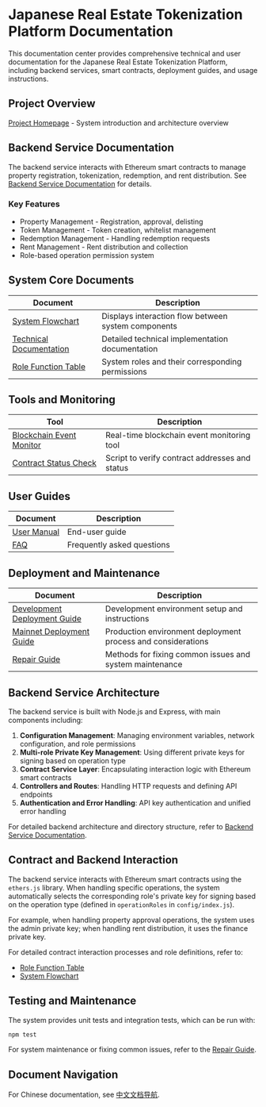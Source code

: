 # Japanese Real Estate Tokenization Platform Documentation

This documentation center provides comprehensive technical and user documentation for the Japanese Real Estate Tokenization Platform, including backend services, smart contracts, deployment guides, and usage instructions.

## Project Overview

[Project Homepage](../../README.md) - System introduction and architecture overview

## Backend Service Documentation

The backend service interacts with Ethereum smart contracts to manage property registration, tokenization, redemption, and rent distribution. See [Backend Service Documentation](../README.md) for details.

### Key Features

- Property Management - Registration, approval, delisting
- Token Management - Token creation, whitelist management
- Redemption Management - Handling redemption requests
- Rent Management - Rent distribution and collection
- Role-based operation permission system

## System Core Documents

| Document | Description |
|---------|------|
| [System Flowchart](../../docs/系统流程图.md) | Displays interaction flow between system components |
| [Technical Documentation](../../docs/技术文档.md) | Detailed technical implementation documentation |
| [Role Function Table](../../docs/角色功能表.md) | System roles and their corresponding permissions |

## Tools and Monitoring

| Tool | Description |
|------|-------------|
| [Blockchain Event Monitor](../../monitor/README.md) | Real-time blockchain event monitoring tool |
| [Contract Status Check](../../monitor/scripts/check-contracts.js) | Script to verify contract addresses and status |

## User Guides

| Document | Description |
|---------|------|
| [User Manual](../../docs/用户手册.md) | End-user guide |
| [FAQ](../../docs/FAQ.md) | Frequently asked questions |

## Deployment and Maintenance

| Document | Description |
|---------|------|
| [Development Deployment Guide](../../docs/开发部署指南.md) | Development environment setup and instructions |
| [Mainnet Deployment Guide](../../docs/主网部署指南.md) | Production environment deployment process and considerations |
| [Repair Guide](../../docs/修复指南.md) | Methods for fixing common issues and system maintenance |

## Backend Service Architecture

The backend service is built with Node.js and Express, with main components including:

1. **Configuration Management**: Managing environment variables, network configuration, and role permissions
2. **Multi-role Private Key Management**: Using different private keys for signing based on operation type
3. **Contract Service Layer**: Encapsulating interaction logic with Ethereum smart contracts
4. **Controllers and Routes**: Handling HTTP requests and defining API endpoints
5. **Authentication and Error Handling**: API key authentication and unified error handling

For detailed backend architecture and directory structure, refer to [Backend Service Documentation](../README.md#project-structure).

## Contract and Backend Interaction

The backend service interacts with Ethereum smart contracts using the `ethers.js` library. When handling specific operations, the system automatically selects the corresponding role's private key for signing based on the operation type (defined in `operationRoles` in `config/index.js`).

For example, when handling property approval operations, the system uses the admin private key; when handling rent distribution, it uses the finance private key.

For detailed contract interaction processes and role definitions, refer to:
- [Role Function Table](../../docs/角色功能表.md)
- [System Flowchart](../../docs/系统流程图.md)

## Testing and Maintenance

The system provides unit tests and integration tests, which can be run with:

```bash
npm test
```

For system maintenance or fixing common issues, refer to the [Repair Guide](../../docs/修复指南.md).

## Document Navigation

For Chinese documentation, see [中文文档导航](./文档导航.md). 
